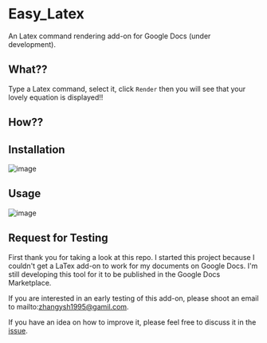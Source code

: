 # Easy_Latex
An Latex command rendering add-on for Google Docs (under development).

## What??
Type a Latex command, select it, click `Render` then you will see that your lovely equation is displayed!!

## How??

## Installation
![image](https://user-images.githubusercontent.com/8340592/110634083-85aa7700-81e4-11eb-9c9b-db6c251435b2.png)

## Usage
![image](https://user-images.githubusercontent.com/8340592/110634147-96f38380-81e4-11eb-942a-d52b6ef6088b.png)

## Request for Testing
First thank you for taking a look at this repo. I started this project because I couldn't get a LaTex add-on to work for my documents on Google Docs. I'm still developing this tool for it to be published in the Google Docs Marketplace.

If you are interested in an early testing of this add-on, please shoot an email to mailto:zhangysh1995@gamil.com.

If you have an idea on how to improve it, please feel free to discuss it in the [issue](https://github.com/zhangysh1995/Easy_Latex/issues).
